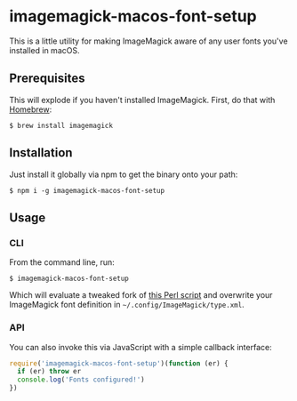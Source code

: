 # imagemagick-macos-font-setup

This is a little utility for making ImageMagick aware of any user fonts you've installed in macOS.

## Prerequisites

This will explode if you haven't installed ImageMagick. First, do that with [Homebrew](https://brew.sh):

```
$ brew install imagemagick
```

## Installation

Just install it globally via npm to get the binary onto your path:

```
$ npm i -g imagemagick-macos-font-setup
```

## Usage

### CLI

From the command line, run:

```
$ imagemagick-macos-font-setup
```

Which will evaluate a tweaked fork of [this Perl script](http://www.imagemagick.org/Usage/scripts/imagick_type_gen) and overwrite your ImageMagick font definition in `~/.config/ImageMagick/type.xml`.

### API

You can also invoke this via JavaScript with a simple callback interface:

``` js
require('imagemagick-macos-font-setup')(function (er) {
  if (er) throw er
  console.log('Fonts configured!')
})
```
